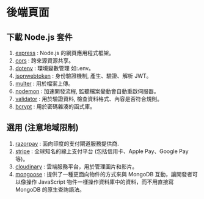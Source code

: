# 後端頁面

## 下載 Node.js 套件

1. [express](https://expressjs.com/) : Node.js 的網頁應用程式框架。
2. [cors](https://www.npmjs.com/package/cors) : 跨來源資源共享。
3. [dotenv](https://www.npmjs.com/package/dotenv) : 環境變數管理 如:.env。
4. [jsonwebtoken](https://www.npmjs.com/package/jsonwebtoken) : 身份驗證機制, 產生、驗證、解析 JWT。
5. [multer](https://www.npmjs.com/package/multer) : 用於檔案上傳。
6. [nodemon](https://www.npmjs.com/package/nodemon) : 加速開發流程, 監聽檔案變動會自動重啟伺服器。
7. [validator](https://www.npmjs.com/package/validator) : 用於驗證資料, 檢查資料格式、內容是否符合規則。
8. [bcrypt](https://www.npmjs.com/package/bcrypt) : 用於密碼雜湊的函式庫。


## 選用 (注意地域限制)

1. [razorpay](https://gemini.google.com/app/8833155fadcafa43) : 面向印度的支付閘道服務提供商.
2. [stripe](https://www.npmjs.com/package/stripe) : 全球知名的線上支付平台 (包括信用卡、Apple Pay、Google Pay 等)。
3. [cloudinary](https://www.npmjs.com/package/cloudinary) : 雲端服務平台，用於管理圖片和影片。
4. [mongoose](https://mongoosejs.com/) : 提供了一種更面向物件的方式來與 MongoDB 互動，讓開發者可以像操作 JavaScript 物件一樣操作資料庫中的資料，而不用直接寫 MongoDB 的原生查詢語法。 
